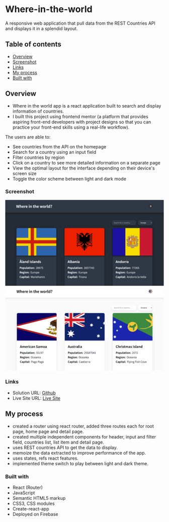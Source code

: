 # Where-in-the-world

A responsive web application that pull data from the REST Countries API and displays it in a splendid layout.

## Table of contents

- [Overview](#overview)
- [Screenshot](#screenshot)
- [Links](#links)
- [My process](#my-process)
- [Built with](#built-with)

## Overview

- Where in the world app is a react application built to search and display information of countries.
- I built this project using frontend mentor (a platform that provides aspiring front-end developers with project designs so that you can practice your front-end skills using a real-life workflow). 

The users are able to:

- See countries from the API on the homepage
- Search for a country using an input field
- Filter countries by region
- Click on a country to see more detailed information on a separate page
- View the optimal layout for the interface depending on their device's screen size
- Toggle the color scheme between light and dark mode

### Screenshot

![](./where_in_world_dark_ss.png)
![](./where_in_world_light_ss.png)

### Links

- Solution URL: [Github](https://github.com/21-raghav/Where-in-the-world)
- Live Site URL: [Live Site](https://where-in-the-world-mocha.vercel.app/)

## My process

- created a router using react router, added three routes each for root page, home page and detail page.
- created multiple independent components for header, input and filter field, countries list, list item and detail page. 
- uses REST countries API to get the data to display.
- memoize the data extracted to improve performance of the app.
- uses states, refs react features. 
- implemented theme switch to play between light and dark theme. 

### Built with

- React (Router)
- JavaScript
- Semantic HTML5 markup
- CSS3, CSS modules
- Create-react-app
- Deployed on Firebase


